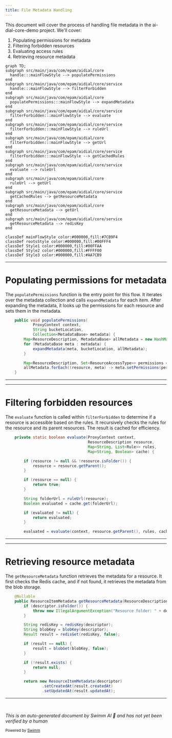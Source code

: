 ```yaml
---
title: File Metadata Handling
---
```

This document will cover the process of handling file metadata in the ai-dial-core-demo project. We'll cover:

1. Populating permissions for metadata
2. Filtering forbidden resources
3. Evaluating access rules
4. Retrieving resource metadata

```mermaid
graph TD;
subgraph src/main/java/com/epam/aidial/core
  handle:::mainFlowStyle --> populatePermissions
end
subgraph src/main/java/com/epam/aidial/core/service
  handle:::mainFlowStyle --> filterForbidden
end
subgraph src/main/java/com/epam/aidial/core
  populatePermissions:::mainFlowStyle --> expandMetadata
end
subgraph src/main/java/com/epam/aidial/core/service
  filterForbidden:::mainFlowStyle --> evaluate
end
subgraph src/main/java/com/epam/aidial/core/service
  filterForbidden:::mainFlowStyle --> ruleUrl
end
subgraph src/main/java/com/epam/aidial/core
  filterForbidden:::mainFlowStyle --> getUrl
end
subgraph src/main/java/com/epam/aidial/core/service
  filterForbidden:::mainFlowStyle --> getCachedRules
end
subgraph src/main/java/com/epam/aidial/core/service
  evaluate --> ruleUrl
end
subgraph src/main/java/com/epam/aidial/core
  ruleUrl --> getUrl
end
subgraph src/main/java/com/epam/aidial/core/service
  getCachedRules --> getResourceMetadata
end
subgraph src/main/java/com/epam/aidial/core
  getResourceMetadata --> getUrl
end
subgraph src/main/java/com/epam/aidial/core/service
  getResourceMetadata --> redisKey
end

classDef mainFlowStyle color:#000000,fill:#7CB9F4
classDef rootsStyle color:#000000,fill:#00FFF4
classDef Style1 color:#000000,fill:#00FFAA
classDef Style2 color:#000000,fill:#FFFF00
classDef Style3 color:#000000,fill:#AA7CB9
```

<SwmSnippet path="/src/main/java/com/epam/aidial/core/security/AccessService.java" line="238">

---

# Populating permissions for metadata

The `populatePermissions` function is the entry point for this flow. It iterates over the metadata collection and calls `expandMetadata` for each item. After expanding the metadata, it looks up the permissions for each resource and sets them in the metadata.

```java
    public void populatePermissions(
            ProxyContext context,
            String bucketLocation,
            Collection<MetadataBase> metadata) {
        Map<ResourceDescription, MetadataBase> allMetadata = new HashMap<>();
        for (MetadataBase meta : metadata) {
            expandMetadata(meta, bucketLocation, allMetadata);
        }

        Map<ResourceDescription, Set<ResourceAccessType>> permissions = lookupPermissions(allMetadata.keySet(), context);
        allMetadata.forEach((resource, meta) -> meta.setPermissions(permissions.get(resource)));
    }
```

---

</SwmSnippet>

<SwmSnippet path="/src/main/java/com/epam/aidial/core/service/RuleService.java" line="145">

---

# Filtering forbidden resources

The `evaluate` function is called within `filterForbidden` to determine if a resource is accessible based on the rules. It recursively checks the rules for the resource and its parent resources. The result is cached for efficiency.

```java
    private static boolean evaluate(ProxyContext context,
                                    ResourceDescription resource,
                                    Map<String, List<Rule>> rules,
                                    Map<String, Boolean> cache) {

        if (resource != null && !resource.isFolder()) {
            resource = resource.getParent();
        }

        if (resource == null) {
            return true;
        }

        String folderUrl = ruleUrl(resource);
        Boolean evaluated = cache.get(folderUrl);

        if (evaluated != null) {
            return evaluated;
        }

        evaluated = evaluate(context, resource.getParent(), rules, cache);
```

---

</SwmSnippet>

<SwmSnippet path="/src/main/java/com/epam/aidial/core/service/ResourceService.java" line="160">

---

# Retrieving resource metadata

The `getResourceMetadata` function retrieves the metadata for a resource. It first checks the Redis cache, and if not found, it retrieves the metadata from the blob storage.

```java
    @Nullable
    public ResourceItemMetadata getResourceMetadata(ResourceDescription descriptor) {
        if (descriptor.isFolder()) {
            throw new IllegalArgumentException("Resource folder: " + descriptor.getUrl());
        }

        String redisKey = redisKey(descriptor);
        String blobKey = blobKey(descriptor);
        Result result = redisGet(redisKey, false);

        if (result == null) {
            result = blobGet(blobKey, false);
        }

        if (!result.exists) {
            return null;
        }

        return new ResourceItemMetadata(descriptor)
                .setCreatedAt(result.createdAt)
                .setUpdatedAt(result.updatedAt);
```

---

</SwmSnippet>

&nbsp;

*This is an auto-generated document by Swimm AI 🌊 and has not yet been verified by a human*

<SwmMeta version="3.0.0" repo-id="Z2l0aHViJTNBJTNBYWktZGlhbC1jb3JlLWRlbW8lM0ElM0FTd2ltbS1EZW1v" repo-name="ai-dial-core-demo" doc-type="flows"><sup>Powered by [Swimm](/)</sup></SwmMeta>
